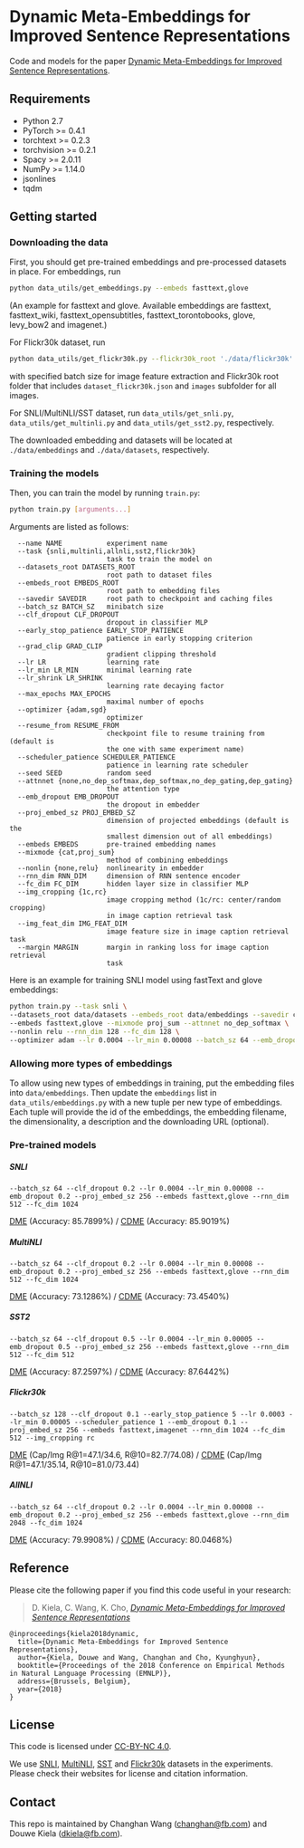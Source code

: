 # Dynamic Meta-Embeddings for Improved Sentence Representations
Code and models for the paper [Dynamic Meta-Embeddings for Improved Sentence Representations](https://arxiv.org/pdf/1804.07983.pdf).

## Requirements

* Python 2.7
* PyTorch >= 0.4.1
* torchtext >= 0.2.3
* torchvision >= 0.2.1
* Spacy >= 2.0.11
* NumPy >= 1.14.0
* jsonlines
* tqdm

## Getting started

### Downloading the data
First, you should get pre-trained embeddings and pre-processed datasets in place. For embeddings, run
```bash
python data_utils/get_embeddings.py --embeds fasttext,glove
```
(An example for fasttext and glove. Available embeddings are fasttext, fasttext_wiki, fasttext_opensubtitles, fasttext_torontobooks, glove, levy_bow2 and imagenet.)

For Flickr30k dataset, run
```bash
python data_utils/get_flickr30k.py --flickr30k_root './data/flickr30k' --batch_size 32
```
with specified batch size for image feature extraction and Flickr30k root folder that includes `dataset_flickr30k.json` and `images` subfolder for all images.

For SNLI/MultiNLI/SST dataset, run `data_utils/get_snli.py`, `data_utils/get_multinli.py` and `data_utils/get_sst2.py`, respectively.

The downloaded embedding and datasets will be located at `./data/embeddings` and `./data/datasets`, respectively.
### Training the models
Then, you can train the model by running `train.py`:
```bash
python train.py [arguments...]
```
Arguments are listed as follows:
```
  --name NAME           experiment name
  --task {snli,multinli,allnli,sst2,flickr30k}
                        task to train the model on
  --datasets_root DATASETS_ROOT
                        root path to dataset files
  --embeds_root EMBEDS_ROOT
                        root path to embedding files
  --savedir SAVEDIR     root path to checkpoint and caching files
  --batch_sz BATCH_SZ   minibatch size
  --clf_dropout CLF_DROPOUT
                        dropout in classifier MLP
  --early_stop_patience EARLY_STOP_PATIENCE
                        patience in early stopping criterion
  --grad_clip GRAD_CLIP
                        gradient clipping threshold
  --lr LR               learning rate
  --lr_min LR_MIN       minimal learning rate
  --lr_shrink LR_SHRINK
                        learning rate decaying factor
  --max_epochs MAX_EPOCHS
                        maximal number of epochs
  --optimizer {adam,sgd}
                        optimizer
  --resume_from RESUME_FROM
                        checkpoint file to resume training from (default is
                        the one with same experiment name)
  --scheduler_patience SCHEDULER_PATIENCE
                        patience in learning rate scheduler
  --seed SEED           random seed
  --attnnet {none,no_dep_softmax,dep_softmax,no_dep_gating,dep_gating}
                        the attention type
  --emb_dropout EMB_DROPOUT
                        the dropout in embedder
  --proj_embed_sz PROJ_EMBED_SZ
                        dimension of projected embeddings (default is the
                        smallest dimension out of all embeddings)
  --embeds EMBEDS       pre-trained embedding names
  --mixmode {cat,proj_sum}
                        method of combining embeddings
  --nonlin {none,relu}  nonlinearity in embedder
  --rnn_dim RNN_DIM     dimension of RNN sentence encoder
  --fc_dim FC_DIM       hidden layer size in classifier MLP
  --img_cropping {1c,rc}
                        image cropping method (1c/rc: center/random cropping)
                        in image caption retrieval task
  --img_feat_dim IMG_FEAT_DIM
                        image feature size in image caption retrieval task
  --margin MARGIN       margin in ranking loss for image caption retrieval
                        task
```
Here is an example for training SNLI model using fastText and glove embeddings:
```bash
python train.py --task snli \
--datasets_root data/datasets --embeds_root data/embeddings --savedir checkpoints \
--embeds fasttext,glove --mixmode proj_sum --attnnet no_dep_softmax \
--nonlin relu --rnn_dim 128 --fc_dim 128 \
--optimizer adam --lr 0.0004 --lr_min 0.00008 --batch_sz 64 --emb_dropout 0.2 --clf_dropout 0.2
```
### Allowing more types of embeddings
To allow using new types of embeddings in training, put the embedding files into `data/embeddings`. Then update the
 `embeddings` list in `data_utils/embeddings.py` with a new tuple per new type of embeddings. Each tuple will provide the id of the 
 embeddings, the embedding filename, the dimensionality, a description and the downloading URL (optional). 

### Pre-trained models
##### SNLI
```--batch_sz 64 --clf_dropout 0.2 --lr 0.0004 --lr_min 0.00008 --emb_dropout 0.2 --proj_embed_sz 256 --embeds fasttext,glove --rnn_dim 512 --fc_dim 1024```

[DME](https://s3.amazonaws.com/fair-dme/snli_dme.checkpoint) (Accuracy: 85.7899%) / [CDME](https://s3.amazonaws.com/fair-dme/snli_cdme.checkpoint) (Accuracy: 85.9019%)
##### MultiNLI
```--batch_sz 64 --clf_dropout 0.2 --lr 0.0004 --lr_min 0.00008 --emb_dropout 0.2 --proj_embed_sz 256 --embeds fasttext,glove --rnn_dim 512 --fc_dim 1024```

[DME](https://s3.amazonaws.com/fair-dme/multinli_dme.checkpoint) (Accuracy: 73.1286%) / [CDME](https://s3.amazonaws.com/fair-dme/multinli_cdme.checkpoint) (Accuracy: 73.4540%)
##### SST2
```--batch_sz 64 --clf_dropout 0.5 --lr 0.0004 --lr_min 0.00005 --emb_dropout 0.5 --proj_embed_sz 256 --embeds fasttext,glove --rnn_dim 512 --fc_dim 512``` 

[DME](https://s3.amazonaws.com/fair-dme/sst2_dme.checkpoint) (Accuracy: 87.2597%) / [CDME](https://s3.amazonaws.com/fair-dme/sst2_cdme.checkpoint) (Accuracy: 87.6442%)
##### Flickr30k
```--batch_sz 128 --clf_dropout 0.1 --early_stop_patience 5 --lr 0.0003 --lr_min 0.00005 --scheduler_patience 1 --emb_dropout 0.1 --proj_embed_sz 256 --embeds fasttext,imagenet --rnn_dim 1024 --fc_dim 512 --img_cropping rc```

[DME](https://s3.amazonaws.com/fair-dme/flickr30k_dme.checkpoint) (Cap/Img R@1=47.1/34.6, R@10=82.7/74.08) / [CDME](https://s3.amazonaws.com/fair-dme/flickr30k_cdme.checkpoint) (Cap/Img R@1=47.1/35.14, R@10=81.0/73.44) 

##### AllNLI
```--batch_sz 64 --clf_dropout 0.2 --lr 0.0004 --lr_min 0.00008 --emb_dropout 0.2 --proj_embed_sz 256 --embeds fasttext,glove --rnn_dim 2048 --fc_dim 1024```

[DME](https://s3.amazonaws.com/fair-dme/allnli_dme.checkpoint) (Accuracy: 79.9908%) / [CDME](https://s3.amazonaws.com/fair-dme/allnli_cdme.checkpoint) (Accuracy: 80.0468%)

## Reference
Please cite the following paper if you find this code useful in your research:

> D. Kiela, C. Wang, K. Cho, [*Dynamic Meta-Embeddings for Improved Sentence Representations*](https://arxiv.org/abs/1804.07983)


```
@inproceedings{kiela2018dynamic,
  title={Dynamic Meta-Embeddings for Improved Sentence Representations},
  author={Kiela, Douwe and Wang, Changhan and Cho, Kyunghyun},
  booktitle={Proceedings of the 2018 Conference on Empirical Methods in Natural Language Processing (EMNLP)},
  address={Brussels, Belgium},
  year={2018}
}
```

## License

This code is licensed under [CC-BY-NC 4.0](https://creativecommons.org/licenses/by-nc/4.0/). 

We use [SNLI](https://nlp.stanford.edu/projects/snli/), [MultiNLI](https://www.nyu.edu/projects/bowman/multinli/), 
[SST](https://nlp.stanford.edu/sentiment/) and [Flickr30k](http://hockenmaier.cs.illinois.edu/DenotationGraph/) datasets 
in the experiments. Please check their websites for license and citation information.


## Contact
This repo is maintained by Changhan Wang ([changhan@fb.com](mailto:changhan@fb.com)) and Douwe Kiela ([dkiela@fb.com](mailto:dkiela@fb.com)).

